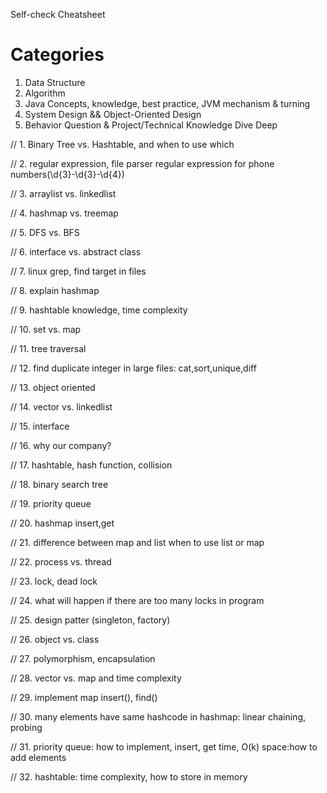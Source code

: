 Self-check Cheatsheet

# Categories
1. Data Structure
2. Algorithm
3. Java Concepts, knowledge, best practice, JVM mechanism & turning
4. System Design && Object-Oriented Design
5. Behavior Question & Project/Technical Knowledge Dive Deep

// 1. Binary Tree vs. Hashtable, and when to use which

// 2. regular expression, file parser
regular expression for phone numbers(\d{3}\-\d{3}\-\d{4})

// 3. arraylist vs. linkedlist

// 4. hashmap vs. treemap

// 5. DFS vs. BFS

// 6. interface vs. abstract class

// 7. linux grep, find target in files

// 8. explain hashmap

// 9. hashtable knowledge, time complexity

// 10. set vs. map

// 11. tree traversal

// 12. find duplicate integer in large files: cat,sort,unique,diff

// 13. object oriented

// 14. vector vs. linkedlist

// 15. interface

// 16. why our company?

// 17. hashtable, hash function, collision

// 18. binary search tree

// 19. priority queue

// 20. hashmap insert,get

// 21. difference between map and list
     when to use list or map

// 22. process vs. thread

// 23. lock, dead lock

// 24. what will happen if there are too many locks in program

// 25. design patter (singleton, factory)

// 26. object vs. class

// 27. polymorphism, encapsulation

// 28. vector vs. map  and time complexity

// 29. implement map insert(), find()

// 30. many elements have same hashcode in hashmap: linear chaining, probing

// 31. priority queue: how to implement, insert, get time, O(k) space:how to add elements

// 32. hashtable: time complexity, how to store in memory



